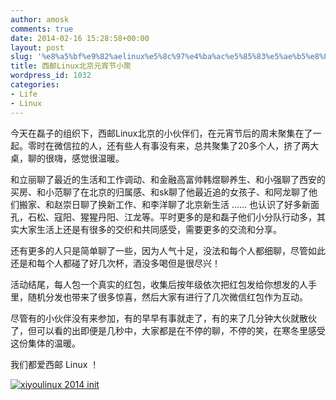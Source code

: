 ```yaml
---
author: amosk
comments: true
date: 2014-02-16 15:28:58+00:00
layout: post
slug: '%e8%a5%bf%e9%82%aelinux%e5%8c%97%e4%ba%ac%e5%85%83%e5%ae%b5%e8%8a%82%e5%b0%8f%e8%81%9a'
title: 西邮Linux北京元宵节小聚
wordpress_id: 1032
categories:
- Life
- Linux
---
```


今天在磊子的组织下，西邮Linux北京的小伙伴们，在元宵节后的周末聚集在了一起。零时在微信拉的人，还有些人有事没有来，总共聚集了20多个人，挤了两大桌，聊的很嗨，感觉很温暖。

和立丽聊了最近的生活和工作调动、和金融高富帅韩煜聊养生、和小强聊了西安的买房、和小范聊了在北京的归属感、和sk聊了他最近追的女孩子、和阿龙聊了他们搬家、和赵崇日聊了换新工作、和李洋聊了北京新生活 ...... 也认识了好多新面孔，石松、寇阳、猩猩丹阳、江龙等。平时更多的是和磊子他们小分队行动多，其实大家生活上还是有很多的交织和共同感受，需要更多的交流和分享。

还有更多的人只是简单聊了一些，因为人气十足，没法和每个人都细聊，尽管如此还是和每个人都碰了好几次杯，酒没多喝但是很尽兴！

活动结尾，每人包一个真实的红包，收集后按年级依次把红包发给你想发的人手里，随机分发也带来了很多惊喜，然后大家有进行了几次微信红包作为互动。

尽管有的小伙伴没有来参加，有的早早有事就走了，有的来了几分钟大伙就散伙了，但可以看的出即便是几秒中，大家都是在不停的聊，不停的笑，在寒冬里感受这份集体的温暖。

我们都爱西邮 Linux ！

[![xiyoulinux 2014 init](http://amosk.info/blog/wp-content/uploads/2014/02/mmexport1392563503620.jpg)](http://amosk.info/blog/wp-content/uploads/2014/02/mmexport1392563503620.jpg)
